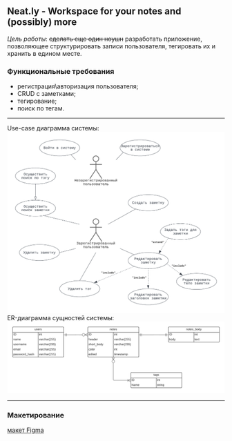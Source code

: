 ## Neat.ly - Workspace for your notes and (possibly) more

*Цель работы*: ~~сделать еще один ноушн~~ разработать приложение, позволяющее структурировать записи пользователя, 
тегировать их и хранить в едином месте.

### Функциональные требования
* регистрация\авторизация пользователя;
* CRUD с заметками;
* тегирование;
* поиск по тегам. 
---
Use-case диаграмма системы:
![uc](meta/neatly(uc).png)
ER-диаграмма сущностей системы:
![er](meta/neatly(er).png)

---
### Макетирование
[макет Figma](https://www.figma.com/file/ugmXv9xuNnLZXulQg2kEH9/neat.ly)